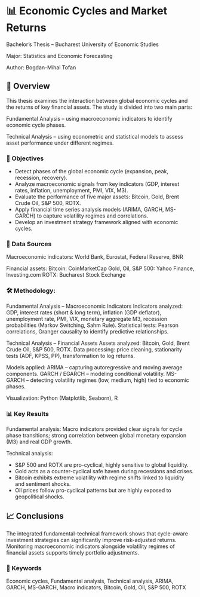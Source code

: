 # **📊 Economic Cycles and Market Returns**

Bachelor’s Thesis – Bucharest University of Economic Studies

Major: Statistics and Economic Forecasting

Author: Bogdan-Mihai Tofan


## **📌 Overview**

This thesis examines the interaction between global economic cycles and the returns of key financial assets. The study is divided into two main parts:

Fundamental Analysis – using macroeconomic indicators to identify economic cycle phases.

Technical Analysis – using econometric and statistical models to assess asset performance under different regimes.



### **🎯 Objectives**

- Detect phases of the global economic cycle (expansion, peak, recession, recovery).
- Analyze macroeconomic signals from key indicators (GDP, interest rates, inflation, unemployment, PMI, VIX, M3).
- Evaluate the performance of five major assets: Bitcoin, Gold, Brent Crude Oil, S&P 500, ROTX.
- Apply financial time series analysis models (ARIMA, GARCH, MS-GARCH) to capture volatility regimes and correlations.
- Develop an investment strategy framework aligned with economic cycles.

### **📂 Data Sources**

Macroeconomic indicators:
World Bank, Eurostat, Federal Reserve, BNR

Financial assets:
Bitcoin: CoinMarketCap
Gold, Oil, S&P 500: Yahoo Finance, Investing.com
ROTX: Bucharest Stock Exchange

### **🛠 Methodology:**

Fundamental Analysis – Macroeconomic Indicators
Indicators analyzed: GDP, interest rates (short & long term), inflation (GDP deflator), unemployment rate, PMI, VIX, monetary aggregate M3, recession probabilities (Markov Switching, Sahm Rule).
Statistical tests: Pearson correlations, Granger causality to identify predictive relationships.

Technical Analysis – Financial Assets
Assets analyzed: Bitcoin, Gold, Brent Crude Oil, S&P 500, ROTX.
Data processing: price cleaning, stationarity tests (ADF, KPSS, PP), transformation to log returns.

Models applied:
ARIMA – capturing autoregressive and moving average components.
GARCH / EGARCH – modeling conditional volatility.
MS-GARCH – detecting volatility regimes (low, medium, high) tied to economic phases.

Visualization: Python (Matplotlib, Seaborn), R

### **📊 Key Results**

Fundamental analysis: Macro indicators provided clear signals for cycle phase transitions; strong correlation between global monetary expansion (M3) and real GDP growth.

Technical analysis:
- S&P 500 and ROTX are pro-cyclical, highly sensitive to global liquidity.
- Gold acts as a counter-cyclical safe haven during recessions and crises.
- Bitcoin exhibits extreme volatility with regime shifts linked to liquidity and sentiment shocks.
- Oil prices follow pro-cyclical patterns but are highly exposed to geopolitical shocks.

## **📈 Conclusions**

The integrated fundamental–technical framework shows that cycle-aware investment strategies can significantly improve risk-adjusted returns. Monitoring macroeconomic indicators alongside volatility regimes of financial assets supports timely portfolio adjustments.

### **📜 Keywords**

Economic cycles, Fundamental analysis, Technical analysis, ARIMA, GARCH, MS-GARCH, Macro indicators, Bitcoin, Gold, Oil, S&P 500, ROTX
